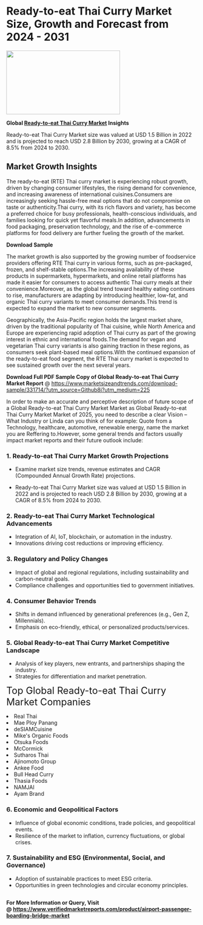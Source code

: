 <H1>Ready-to-eat Thai Curry Market Size, Growth and Forecast from 2024 - 2031</H1><img class="aligncenter size-medium wp-image-584254" src="https://thirdeyenews.in/wp-content/uploads/2024/09/Global-Market-Research-300x168.jpeg" alt="" width="300" height="168" /><p><strong>Global&nbsp;<a href="https://www.marketsizeandtrends.com/download-sample/331714/?utm_source=Github8j?utm_medium=225">Ready-to-eat Thai Curry Market</a> Insights</strong></p><p>Ready-to-eat Thai Curry Market size was valued at USD 1.5 Billion in 2022 and is projected to reach USD 2.8 Billion by 2030, growing at a CAGR of 8.5% from 2024 to 2030.</p><p><h2>Market Growth Insights</h2> <p>The ready-to-eat (RTE) Thai curry market is experiencing robust growth, driven by changing consumer lifestyles, the rising demand for convenience, and increasing awareness of international cuisines.Consumers are increasingly seeking hassle-free meal options that do not compromise on taste or authenticity.Thai curry, with its rich flavors and variety, has become a preferred choice for busy professionals, health-conscious individuals, and families looking for quick yet flavorful meals.In addition, advancements in food packaging, preservation technology, and the rise of e-commerce platforms for food delivery are further fueling the growth of the market.</p> <p><strong>Download Sample</strong></p> <p>The market growth is also supported by the growing number of foodservice providers offering RTE Thai curry in various forms, such as pre-packaged, frozen, and shelf-stable options.The increasing availability of these products in supermarkets, hypermarkets, and online retail platforms has made it easier for consumers to access authentic Thai curry meals at their convenience.Moreover, as the global trend toward healthy eating continues to rise, manufacturers are adapting by introducing healthier, low-fat, and organic Thai curry variants to meet consumer demands.This trend is expected to expand the market to new consumer segments.</p> <p>Geographically, the Asia-Pacific region holds the largest market share, driven by the traditional popularity of Thai cuisine, while North America and Europe are experiencing rapid adoption of Thai curry as part of the growing interest in ethnic and international foods.The demand for vegan and vegetarian Thai curry variants is also gaining traction in these regions, as consumers seek plant-based meal options.With the continued expansion of the ready-to-eat food segment, the RTE Thai curry market is expected to see sustained growth over the next several years.</p> <p><span class=""><strong>Download Full PDF Sample Copy of Global Ready-to-eat Thai Curry Market Report</strong> @ <a href="https://www.marketsizeandtrends.com/download-sample/331714/?utm_source=Github8j?utm_medium=225" target="_blank">https://www.marketsizeandtrends.com/download-sample/331714/?utm_source=Github8j?utm_medium=225</a></span></p><p>In order to make an accurate and perceptive description of future scope of a Global&nbsp;Ready-to-eat Thai Curry Market Market as Global&nbsp;Ready-to-eat Thai Curry Market Market of 2025, you need to describe a clear Vision &ndash; What Industry or Linda can you think of for example: Quote from a Technology, healthcare, automotive, renewable energy, name the market you are Reffering to.However, some general trends and factors usually impact market reports and their future outlook include:</p><h3>1.&nbsp;<strong>Ready-to-eat Thai Curry Market Growth Projections</strong></h3><ul><li>Examine market size trends, revenue estimates and CAGR (Compounded Annual Growth Rate) projections.</li><li><p>Ready-to-eat Thai Curry Market size was valued at USD 1.5 Billion in 2022 and is projected to reach USD 2.8 Billion by 2030, growing at a CAGR of 8.5% from 2024 to 2030.</p></li></ul><h3>2.&nbsp;<strong>Ready-to-eat Thai Curry Market Technological Advancements</strong></h3><ul><li>Integration of AI, IoT, blockchain, or automation in the industry.</li><li>Innovations driving cost reductions or improving efficiency.</li></ul><h3>3.&nbsp;<strong>Regulatory and Policy Changes</strong></h3><ul><li>Impact of global and regional regulations, including sustainability and carbon-neutral goals.</li><li>Compliance challenges and opportunities tied to government initiatives.</li></ul><h3>4.&nbsp;<strong>Consumer Behavior Trends</strong></h3><ul><li>Shifts in demand influenced by generational preferences (e.g., Gen Z, Millennials).</li><li>Emphasis on eco-friendly, ethical, or personalized products/services.</li></ul><h3>5.&nbsp;<strong>Global Ready-to-eat Thai Curry Market Competitive Landscape</strong></h3><ul><li>Analysis of key players, new entrants, and partnerships shaping the industry.</li><li>Strategies for differentiation and market penetration.</li></ul><p data-pm-slice="1 1 []"><span style="color: inherit; font-family: inherit; font-size: 25px;">Top Global Ready-to-eat Thai Curry Market Companies</span></p><div class="" data-test-id=""><p><li>Real Thai</li><li> Mae Ploy Panang</li><li> deSIAMCuisine</li><li> Mike's Organic Foods</li><li> Otsuka Foods</li><li> McCormick</li><li> Sutharos Thai</li><li> Ajinomoto Group</li><li> Ankee Food</li><li> Bull Head Curry</li><li> Thasia Foods</li><li> NAMJAI</li><li> Ayam Brand</li></p></div><h3>6.&nbsp;<strong>Economic and Geopolitical Factors</strong></h3><ul><li>Influence of global economic conditions, trade policies, and geopolitical events.</li><li>Resilience of the market to inflation, currency fluctuations, or global crises.</li></ul><h3>7.&nbsp;<strong>Sustainability and ESG (Environmental, Social, and Governance)</strong></h3><ul><li>Adoption of sustainable practices to meet ESG criteria.</li><li>Opportunities in green technologies and circular economy principles.</li></ul><h2><strong style="font-size: 14px;">For More Information or Query, Visit @&nbsp;</strong><a style="background-color: #ffffff; font-size: 14px;" href="https://www.marketsizeandtrends.com/report/ready-to-eat-thai-curry-market/" target="_blank">https://www.verifiedmarketreports.com/product/airport-passenger-boarding-bridge-market</a></h2>